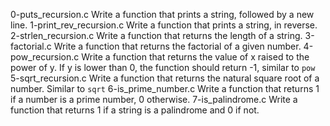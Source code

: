 0-puts_recursion.c
Write a function that prints a string, followed by a new line.
1-print_rev_recursion.c
Write a function that prints a string, in reverse.
2-strlen_recursion.c
Write a function that returns the length of a string.
3-factorial.c
Write a function that returns the factorial of a given number.
4-pow_recursion.c
Write a function that returns the value of x raised to the power of y. If y is lower than 0, the function should return -1, similar to ``pow``
5-sqrt_recursion.c
Write a function that returns the natural square root of a number. Similar to ``sqrt``
6-is_prime_number.c
Write a function that returns 1 if a number is a prime number, 0 otherwise.
7-is_palindrome.c
Write a function that returns 1 if a string is a palindrome and 0 if not.
